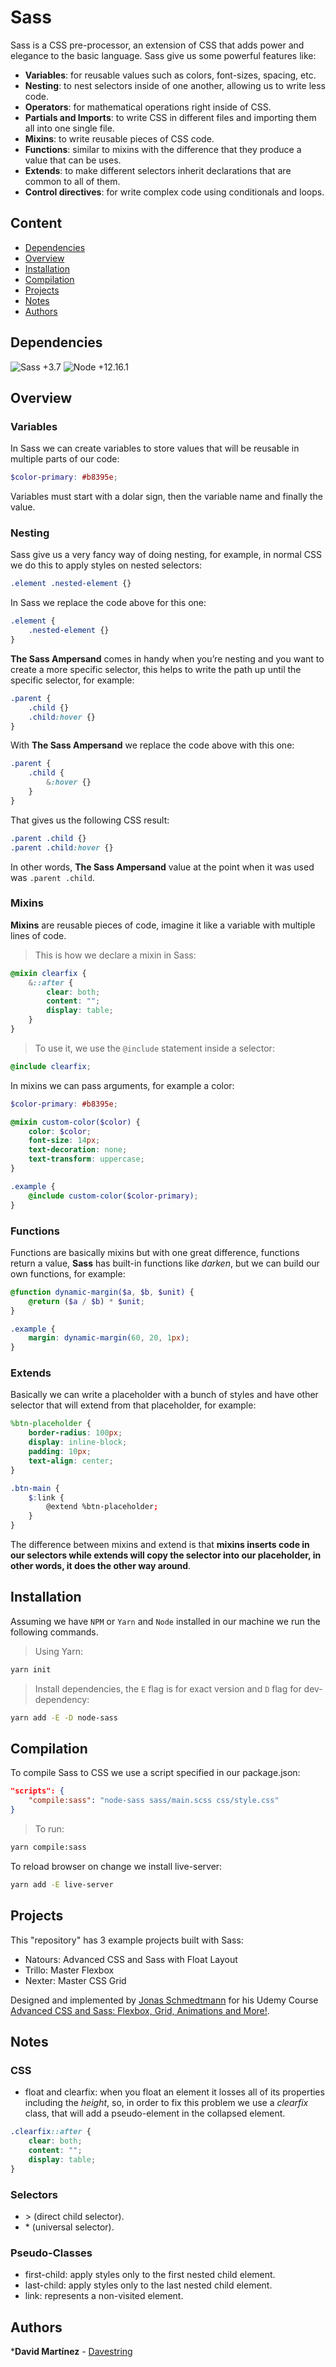 # Sass

Sass is a CSS pre-processor, an extension of CSS that adds power and elegance to the basic language. Sass give us some powerful features like:

* **Variables**: for reusable values such as colors, font-sizes, spacing, etc.
* **Nesting**: to nest selectors inside of one another, allowing us to write less code.
* **Operators**: for mathematical operations right inside of CSS.
* **Partials and Imports**: to write CSS in different files and importing them all into one single file.
* **Mixins**: to write reusable pieces of CSS code.
* **Functions**: similar to mixins with the difference that they produce a value that can be uses.
* **Extends**: to make different selectors inherit declarations that are common to all of them.
* **Control directives**: for write complex code using conditionals and loops.

## Content

- [Dependencies](#dependencies)
- [Overview](#Overview)
- [Installation](#installation)
- [Compilation](#compilation)
- [Projects](#projects)
- [Notes](#notes)
- [Authors](#authors)

## Dependencies

![Sass +3.7](https://img.shields.io/badge/Sass-+3.7-pink.svg)
![Node +12.16.1](https://img.shields.io/badge/Node-+12.16.1-yellow.svg)

## Overview

### Variables

In Sass we can create variables to store values that will be reusable in multiple parts of our code:

```scss
$color-primary: #b8395e;
```

Variables must start with a dolar sign, then the variable name and finally the value.

### Nesting

Sass give us a very fancy way of doing nesting, for example, in normal CSS we do this to apply styles on nested selectors:

```css
.element .nested-element {}
```

In Sass we replace the code above for this one:

```scss
.element {
    .nested-element {}
}
```

**The Sass Ampersand** comes in handy when you’re nesting and you want to create a more specific selector, this helps to write the path up until the specific selector, for example:

```scss
.parent {
    .child {}
    .child:hover {} 
}
```

With **The Sass Ampersand** we replace the code above with this one:

```scss
.parent {
    .child {
        &:hover {}
    }
}
```

That gives us the following CSS result:

```css
.parent .child {}
.parent .child:hover {} 
```

In other words, **The Sass Ampersand** value at the point when it was used was `.parent .child`.

### Mixins 

**Mixins** are reusable pieces of code, imagine it like a variable with multiple lines of code.

> This is how we declare a mixin in Sass:
```scss
@mixin clearfix {
    &::after {
        clear: both;
        content: "";
        display: table;
    }
}
```

> To use it, we use the `@include` statement inside a selector:
```scss
@include clearfix;
```

In mixins we can pass arguments, for example a color:

```scss
$color-primary: #b8395e;

@mixin custom-color($color) {
    color: $color;
    font-size: 14px;
    text-decoration: none;
    text-transform: uppercase;
}

.example {
    @include custom-color($color-primary);
}
```

### Functions

Functions are basically mixins but with one great difference, functions return a value, **Sass** has built-in functions like *darken*, but we can build our own functions, for example:

```scss
@function dynamic-margin($a, $b, $unit) {
    @return ($a / $b) * $unit;
}

.example {
    margin: dynamic-margin(60, 20, 1px);
}
```

### Extends

Basically we can write a placeholder with a bunch of styles and have other selector that will extend from that placeholder, for example:

```scss
%btn-placeholder {
    border-radius: 100px;
    display: inline-block;
    padding: 10px;
    text-align: center;
}

.btn-main {
    $:link {
        @extend %btn-placeholder;
    }
}
```

The difference between mixins and extend is that **mixins inserts code in our selectors while extends will copy the selector into our placeholder, in other words, it does the other way around**.

## Installation

Assuming we have `NPM` or `Yarn` and `Node` installed in our machine we run the following commands.

> Using Yarn:
```bash
yarn init
```

> Install dependencies, the `E` flag is for exact version and `D` flag for dev-dependency:
```bash
yarn add -E -D node-sass
```

## Compilation

To compile Sass to CSS we use a script specified in our package.json:

```json
"scripts": {
    "compile:sass": "node-sass sass/main.scss css/style.css"
}
```

> To run:
```bash
yarn compile:sass
```

To reload browser on change we install live-server:

```bash
yarn add -E live-server
```

## Projects

This "repository" has 3 example projects built with Sass:

* Natours: Advanced CSS and Sass with Float Layout
* Trillo: Master Flexbox
* Nexter: Master CSS Grid

Designed and implemented by [Jonas Schmedtmann](https://github.com/jonasschmedtmann) for his Udemy Course [Advanced CSS and Sass: Flexbox, Grid, Animations and More!](https://www.udemy.com/course/advanced-css-and-sass/).

## Notes

### CSS

* float and clearfix: when you float an element it losses all of its properties including the *height*, so, in order to fix this problem we use a *clearfix* class, that will add a pseudo-element in the collapsed element.

```css
.clearfix::after {
    clear: both;
    content: "";
    display: table;
}
```

### Selectors

 * \> (direct child selector).
 * \* (universal selector).

### Pseudo-Classes

* first-child: apply styles only to the first nested child element.
* last-child: apply styles only to the last nested child element.
* link: represents a non-visited element.

## Authors

***David Martínez** - [Davestring](https://github.com/Davestring)